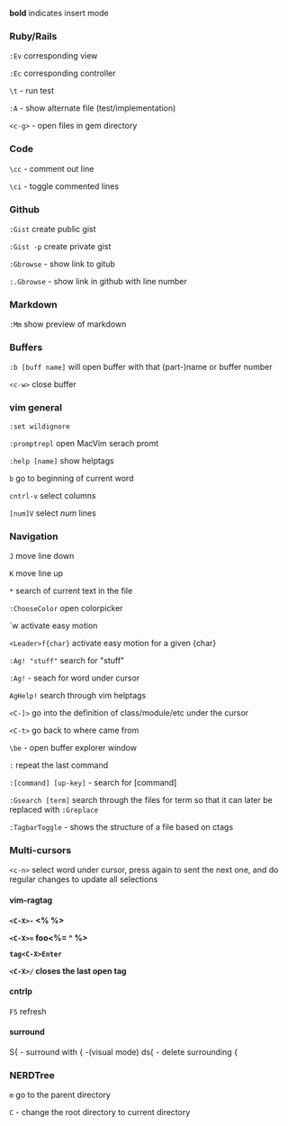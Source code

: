 **bold** indicates insert mode

### Ruby/Rails

`:Ev` corresponding view

`:Ec` corresponding controller

`\t`  - run test

`:A` - show alternate file (test/implementation)

`<c-g>` - open files in gem directory

### Code

`\cc` - comment out line

`\ci` - toggle commented lines

### Github
`:Gist` create public gist

`:Gist -p` create private gist

`:Gbrowse` - show link to gitub

`:.Gbrowse` - show link in github with line number

### Markdown

`:Mm` show preview of markdown

### Buffers
`:b [buff name]` will open buffer with that (part-)name or buffer number

`<c-w>` close buffer

### vim general

`:set wildignore`

`:promptrepl`  open MacVim serach promt

`:help [name]` show helptags

`b` go to beginning of current word

`cntrl-v` select columns

`[num]V` select _num_ lines

### Navigation

`J` move line down

`K` move line up

`*` search of current text in the file

`:ChooseColor` open colorpicker

`<Leader>w activate easy motion

`<Leader>f{char}` activate easy motion for a given {char}

`:Ag! "stuff"` search for "stuff"

`:Ag!` - seach for word under cursor

`AgHelp!`  search through vim helptags

`<C-]>` go into the definition of class/module/etc under the cursor

`<C-t>` go back to where came from

`\be` - open buffer explorer window

`:`  repeat the last command

`:[command] [up-key]` - search for [command]

`:Gsearch [term]` search through the files for term so that it can later be replaced with `:Greplace`

`:TagbarToggle` - shows the structure of a file based on ctags

### Multi-cursors

`<c-n>` select word under cursor, press again to sent the next one, and do regular changes to update all selections

#### vim-ragtag

**`<C-X>-`        <% %>**

**`<C-X>=`        foo<%= ^ %>**

**`tag<C-X>Enter` <tag></tag>**

**`<C-X>/`        closes the last open tag**

#### cntrlp
`F5` refresh

#### surround

S{ - surround with { -(visual mode)
ds{ - delete surrounding {

### NERDTree

`m` go to the parent directory

`C` - change the root directory to current directory

